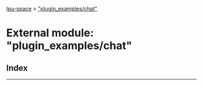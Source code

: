 [Ipu-space](../README.md) > ["plugin_examples/chat"](../modules/plugin_examples_chat_.md)

# External module: "plugin_examples/chat"

## Index

---

